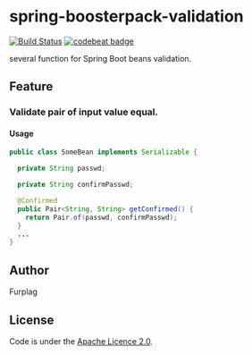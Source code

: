 # spring-boosterpack-validation
[![Build Status](https://travis-ci.org/furplag/spring-boosterpack-validation.svg?branch=master)](https://travis-ci.org/furplag/spring-boosterpack-validation)
[![codebeat badge](https://codebeat.co/badges/3360172d-9b95-46a7-a453-e08f0596084b)](https://codebeat.co/projects/github-com-furplag-spring-boosterpack-validation)

several function for Spring Boot beans validation.

## Feature

### Validate pair of input value equal.

#### Usage
```SomeBean.java
public class SomeBean implements Serializable {

  private String passwd;

  private String confirmPasswd;

  @Confirmed
  public Pair<String, String> getConfirmed() {
    return Pair.of(passwd, confirmPasswd);
  }
  ...
}
```

## Author
Furplag

## License
Code is under the [Apache Licence 2.0](LICENCE).
